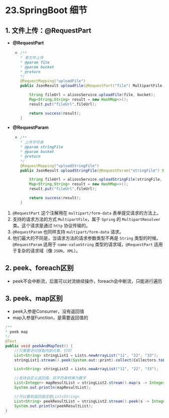 # 23.SpringBoot 细节

## 1. 文件上传：**@RequestPart**

- **@RequestPart**

  - ```java
    /**
    * 单文件上传
    * @param file
    * @param bucket
    * @return
    */
    @RequestMapping("uploadFile")
    public JsonResult uploadFile(@RequestPart("file") MultipartFile file, @RequestParam String bucket){
    
        String fileUrl = aliossService.uploadFile(file, bucket);
        Map<String,String> result = new HashMap<>();
        result.put("fileUrl",fileUrl);
    
        return success(result);
    }
    ```

    

- **@RequestParam**

  - ```java
    /**
    * 上传字符串
    * @param stringFile
    * @param bucket
    * @return
    */
    @RequestMapping("uploadStringFile")
    public JsonResult uploadStringFile(@RequestParam("stringFile") String stringFile, @RequestParam("bucket") String bucket){
    
        String fileUrl = aliossService.uploadStringFile(stringFile, bucket);
        Map<String,String> result = new HashMap<>();
        result.put("fileUrl",fileUrl);
    
        return success(result);
    }
    ```

1. `@RequestPart` 这个注解用在 `multipart/form-data` 表单提交请求的方法上。
2. 支持的请求方法的方式 `MultipartFile`，属于 `Spring` 的 `MultipartResolver` 类。这个请求是通过 `http` 协议传输的。
3. `@RequestParam` 也同样支持 `multipart/form-data` 请求。
4. 他们最大的不同是，当请求方法的请求参数类型不再是 `String` 类型的时候。`@RequestParam` 适用于 `name-valueString` 类型的请求域，`@RequestPart` 适用于复杂的请求域（像 `JSON`，`XML`）。

## 2. peek、foreach区别

- peek不会中断流，后面可以对流继续操作，foreach会中断流，只能进行遍历

## 3. peek、map区别

- peek入参是Consumer，没有返回值
- map入参是Function，是需要返回值的

```java
/**
* peek map
*/
@Test
public void peekAndMapTest() {
    //只需要访问获取内部元素，打印
    List<String> stringList1 = Lists.newArrayList("11", "22", "33");
    stringList1.stream().peek(System.out::print).collect(Collectors.toList());

    List<String> stringList2 = Lists.newArrayList("11", "22", "33");

    //支持自定义返回值，将字符串转换为数字
    List<Integer> mapResultList = stringList2.stream().map(s -> Integer.valueOf(s)).collect(Collectors.toList());
    System.out.println(mapResultList);

    //可以看到返回值还是List<String>
    List<String> peekResultList = stringList2.stream().peek(s -> Integer.valueOf(s)).collect(Collectors.toList());
    System.out.println(peekResultList);
}
```

























